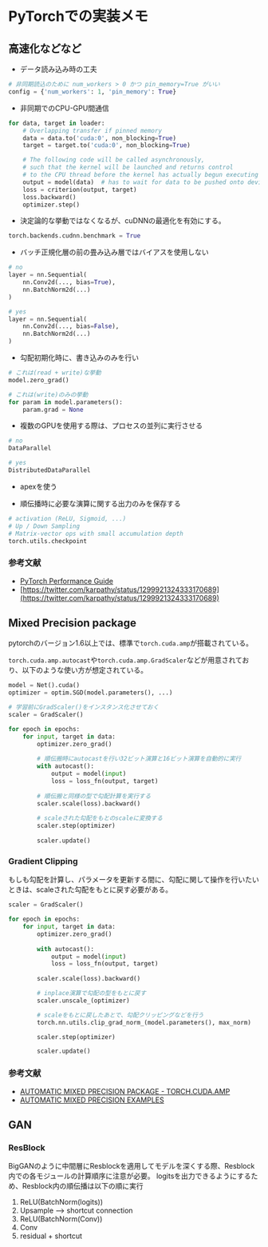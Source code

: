 # PyTorchでの実装メモ

## 高速化などなど

- データ読み込み時の工夫

```python
# 非同期読込のために num_workers > 0 かつ pin_memory=True がいい
config = {'num_workers': 1, 'pin_memory': True}
```

- 非同期でのCPU-GPU間通信

```python
for data, target in loader:
    # Overlapping transfer if pinned memory
    data = data.to('cuda:0', non_blocking=True)
    target = target.to('cuda:0', non_blocking=True)

    # The following code will be called asynchronously,
    # such that the kernel will be launched and returns control 
    # to the CPU thread before the kernel has actually begun executing
    output = model(data)  # has to wait for data to be pushed onto device (synch point)
    loss = criterion(output, target)
    loss.backward()
    optimizer.step()
```

- 決定論的な挙動ではなくなるが、cuDNNの最適化を有効にする。

```python
torch.backends.cudnn.benchmark = True
```

- バッチ正規化層の前の畳み込み層ではバイアスを使用しない

```python
# no
layer = nn.Sequential(
    nn.Conv2d(..., bias=True),
    nn.BatchNorm2d(...)
)

# yes
layer = nn.Sequential(
    nn.Conv2d(..., bias=False),
    nn.BatchNorm2d(...)
)
```

- 勾配初期化時に、書き込みのみを行い

```python
# これは(read + write)な挙動
model.zero_grad()

# これは(write)のみの挙動
for param in model.parameters():
    param.grad = None
```

- 複数のGPUを使用する際は、プロセスの並列に実行させる

```python
# no
DataParallel

# yes
DistributedDataParallel
```

- apexを使う

- 順伝播時に必要な演算に関する出力のみを保存する

```python
# activation (ReLU, Sigmoid, ...)
# Up / Down Sampling
# Matrix-vector ops with small accumulation depth
torch.utils.checkpoint
```

### 参考文献

- [PyTorch Performance Guide](https://nvlabs.github.io/eccv2020-mixed-precision-tutorial/)
- [https://twitter.com/karpathy/status/1299921324333170689](https://twitter.com/karpathy/status/1299921324333170689)

## Mixed Precision package

pytorchのバージョン1.6以上では、標準で`torch.cuda.amp`が搭載されている。

`torch.cuda.amp.autocast`や`torch.cuda.amp.GradScaler`などが用意されており、以下のような使い方が想定されている。

```python
model = Net().cuda()
optimizer = optim.SGD(model.parameters(), ...)

# 学習前にGradScaler()をインスタンス化させておく
scaler = GradScaler()

for epoch in epochs:
    for input, target in data:
        optimizer.zero_grad()
        
        # 順伝搬時にautocastを行い32ビット演算と16ビット演算を自動的に実行
        with autocast():
            output = model(input)
            loss = loss_fn(output, target)
            
        # 順伝搬と同様の型で勾配計算を実行する
        scaler.scale(loss).backward()
        
        # scaleされた勾配をもとのscaleに変換する
        scaler.step(optimizer)
        
        scaler.update()        
```

### Gradient Clipping

もしも勾配を計算し、パラメータを更新する間に、勾配に関して操作を行いたいときは、scaleされた勾配をもとに戻す必要がある。

```python
scaler = GradScaler()

for epoch in epochs:
    for input, target in data:
        optimizer.zero_grad()
        
        with autocast():
            output = model(input)
            loss = loss_fn(output, target)
            
        scaler.scale(loss).backward()

        # inplace演算で勾配の型をもとに戻す
        scaler.unscale_(optimizer)

        # scaleをもとに戻したあとで、勾配クリッピングなどを行う
        torch.nn.utils.clip_grad_norm_(model.parameters(), max_norm)

        scaler.step(optimizer)

        scaler.update()
```


### 参考文献

- [AUTOMATIC MIXED PRECISION PACKAGE - TORCH.CUDA.AMP](https://pytorch.org/docs/stable/amp.html#module-torch.cuda.amp)
- [AUTOMATIC MIXED PRECISION EXAMPLES](https://pytorch.org/docs/stable/notes/amp_examples.html#amp-examples)

## GAN

### ResBlock

BigGANのように中間層にResblockを適用してモデルを深くする際、Resblock内での各モジュールの計算順序に注意が必要。
logitsを出力できるようにするため、Resblock内の順伝播は以下の順に実行

1. ReLU(BatchNorm(logits))
2. Upsample --> shortcut connection
3. ReLU(BatchNorm(Conv))
4. Conv
5. residual + shortcut
